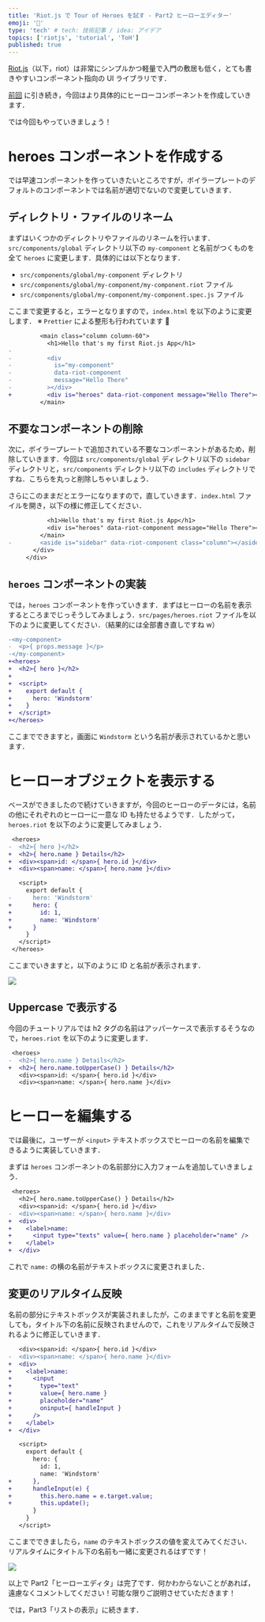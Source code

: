 ```yaml
---
title: 'Riot.js で Tour of Heroes を試す - Part2 ヒーローエディター'
emoji: '📝'
type: 'tech' # tech: 技術記事 / idea: アイデア
topics: ['riotjs', 'tutorial', 'ToH']
published: true
---
```


[Riot.js](https://riot.js.org/)（以下，riot）は非常にシンプルかつ軽量で入門の敷居も低く，とても書きやすいコンポーネント指向の UI ライブラリです．

[前回](https://zenn.dev/kkeeth/articles/6bb9ef33a467f70ca755) に引き続き，今回はより具体的にヒーローコンポーネントを作成していきます．

では今回もやっていきましょう！

# heroes コンポーネントを作成する

では早速コンポーネントを作っていきたいところですが，ボイラープレートのデフォルトのコンポーネントでは名前が適切でないので変更していきます．

## ディレクトリ・ファイルのリネーム

まずはいくつかのディレクトリやファイルのリネームを行います．`src/components/global` ディレクトリ以下の `my-component` と名前がつくものを全て `heroes` に変更します．具体的には以下となります．

- `src/components/global/my-component` ディレクトリ
- `src/components/global/my-component/my-component.riot` ファイル
- `src/components/global/my-component/my-component.spec.js` ファイル

ここまで変更すると，エラーとなりますので，`index.html` を以下のように変更します．
※ `Prettier` による整形も行われています 🙇

```diff
         <main class="column column-60">
           <h1>Hello that's my first Riot.js App</h1>
-
-          <div
-            is="my-component"
-            data-riot-component
-            message="Hello There"
-          ></div>
+          <div is="heroes" data-riot-component message="Hello There"></div>
         </main>
```

## 不要なコンポーネントの削除

次に，ボイラープレートで追加されている不要なコンポーネントがあるため，削除していきます．今回は `src/components/global` ディレクトリ以下の `sidebar` ディレクトリと，`src/components` ディレクトリ以下の `includes` ディレクトリですね．こちらを丸っと削除しちゃいましょう．

さらにこのままだとエラーになりますので，直していきます．`index.html` ファイルを開き，以下の様に修正してください．

```diff
           <h1>Hello that's my first Riot.js App</h1>
           <div is="heroes" data-riot-component message="Hello There"></div>
         </main>
-        <aside is="sidebar" data-riot-component class="column"></aside>
       </div>
     </div>
```

## `heroes` コンポーネントの実装

では，`heroes` コンポーネントを作っていきます．まずはヒーローの名前を表示するところまでじっそうしてみましょう．`src/pages/heroes.riot` ファイルを以下のように変更してください．（結果的には全部書き直しですね w）

```diff
-<my-component>
-  <p>{ props.message }</p>
-</my-component>
+<heroes>
+  <h2>{ hero }</h2>
+
+  <script>
+    export default {
+      hero: 'Windstorm'
+    }
+  </script>
+</heroes>
```

ここまでできますと，画面に `Windstorm` という名前が表示されているかと思います．

# ヒーローオブジェクトを表示する

ベースができましたので続けていきますが，今回のヒーローのデータには，名前の他にそれぞれのヒーローに一意な ID も持たせるようです．したがって，`heroes.riot` を以下のように変更してみましょう．

```diff
 <heroes>
-  <h2>{ hero }</h2>
+  <h2>{ hero.name } Details</h2>
+  <div><span>id: </span>{ hero.id }</div>
+  <div><span>name: </span>{ hero.name }</div>

   <script>
     export default {
-      hero: 'Windstorm'
+      hero: {
+        id: 1,
+        name: 'Windstorm'
+      }
     }
   </script>
 </heroes>
```

ここまでいきますと，以下のように ID と名前が表示されます．

![](https://storage.googleapis.com/zenn-user-upload/mpnpghzm1e1pbmimtua7zyklcyb4)

## Uppercase で表示する

今回のチュートリアルでは h2 タグの名前はアッパーケースで表示するそうなので，`heroes.riot` を以下のように変更します．

```diff
 <heroes>
-  <h2>{ hero.name } Details</h2>
+  <h2>{ hero.name.toUpperCase() } Details</h2>
   <div><span>id: </span>{ hero.id }</div>
   <div><span>name: </span>{ hero.name }</div>
```

# ヒーローを編集する

では最後に，ユーザーが `<input>` テキストボックスでヒーローの名前を編集できるように実装していきます．

まずは `heroes` コンポーネントの名前部分に入力フォームを追加していきましょう．

```diff
 <heroes>
   <h2>{ hero.name.toUpperCase() } Details</h2>
   <div><span>id: </span>{ hero.id }</div>
-  <div><span>name: </span>{ hero.name }</div>
+  <div>
+    <label>name:
+      <input type="texts" value={ hero.name } placeholder="name" />
+    </label>
+  </div>
```

これで `name:` の横の名前がテキストボックスに変更されました．

## 変更のリアルタイム反映

名前の部分にテキストボックスが実装されましたが，このままですと名前を変更しても，タイトル下の名前に反映されませんので，これをリアルタイムで反映されるように修正していきます．

```diff
   <div><span>id: </span>{ hero.id }</div>
-  <div><span>name: </span>{ hero.name }</div>
+  <div>
+    <label>name:
+      <input
+        type="text"
+        value={ hero.name }
+        placeholder="name"
+        oninput={ handleInput }
+      />
+    </label>
+  </div>

   <script>
     export default {
       hero: {
         id: 1,
         name: 'Windstorm'
+      },
+      handleInput(e) {
+        this.hero.name = e.target.value;
+        this.update();
       }
     }
   </script>
```

ここまでできましたら，`name` のテキストボックスの値を変えてみてください．リアルタイムにタイトル下の名前も一緒に変更されるはずです！

![](https://storage.googleapis.com/zenn-user-upload/q8n02fzj78mdt3v1q6o3tk5oya2e)

以上で Part2「ヒーローエディタ」は完了です．何かわからないことがあれば，遠慮なくコメントしてください！可能な限りご説明させていただきます！

では，Part3「リストの表示」に続きます．
